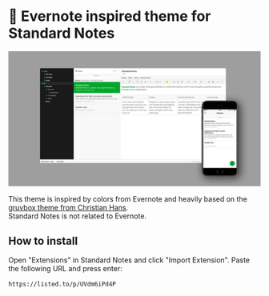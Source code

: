 # :elephant: Evernote inspired theme for Standard Notes
![Evernote inspired theme for Standard Notes](preview.png)

This theme is inspired by colors from Evernote and heavily based on the [gruvbox theme from Christian Hans](https://github.com/christianhans/sn-gruvbox-dark-theme).<br>
Standard Notes is not related to Evernote.

## How to install

Open "Extensions" in Standard Notes and click "Import Extension". Paste the following URL and press enter:

```
https://listed.to/p/UVdm6iPd4P
```